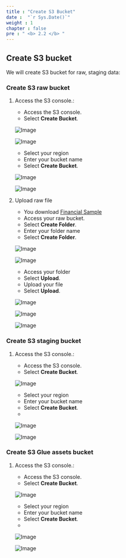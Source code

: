 ```yaml
---
title : "Create S3 Bucket"
date :  "`r Sys.Date()`"
weight : 1
chapter : false
pre : " <b> 2.2 </b> "
---
```


## Create S3 bucket

We will create S3 bucket for raw, staging data:

### Create S3 raw bucket

1. Access the S3 console.:
    - Access the S3 console.
    - Select **Create Bucket**.

    ![Image](/repo_pmt_ws-001/images/2/002.png?featherlight=false&width=90pc)

    ![Image](/repo_pmt_ws-001/images/2/020.png?featherlight=false&width=90pc)
    - Select your region
    - Enter your bucket name
    - Select **Create Bucket**.

    ![Image](/repo_pmt_ws-001/images/2/021.png?featherlight=false&width=90pc) 

    ![Image](/repo_pmt_ws-001/images/2/022.png?featherlight=false&width=90pc)
2. Upload raw file
   - You download [Financial Sample](https://github.com/tripham208/repo_pmt_ws-001/blob/main/static/Financial_Sample.csv)
   - Access your raw bucket.
   - Select **Create Folder**.
   - Enter your folder name
   - Select **Create Folder**.

   ![Image](/repo_pmt_ws-001/images/2/028.png?featherlight=false&width=90pc)

   ![Image](/repo_pmt_ws-001/images/2/029.png?featherlight=false&width=90pc)


   - Access your folder 
   - Select **Upload**.
   - Upload your file
   - Select **Upload**.

   ![Image](/repo_pmt_ws-001/images/2/030.png?featherlight=false&width=90pc)

   ![Image](/repo_pmt_ws-001/images/2/031.png?featherlight=false&width=90pc)

   ![Image](/repo_pmt_ws-001/images/2/032.png?featherlight=false&width=90pc)

### Create S3 staging bucket

1. Access the S3 console.:
   - Access the S3 console.
   - Select **Create Bucket**.

   ![Image](/repo_pmt_ws-001/images/2/023.png?featherlight=false&width=90pc)
   - Select your region
   - Enter your bucket name
   - Select **Create Bucket**.
   -
   ![Image](/repo_pmt_ws-001/images/2/024.png?featherlight=false&width=90pc)

   ![Image](/repo_pmt_ws-001/images/2/025.png?featherlight=false&width=90pc)
### Create S3 Glue assets bucket

1. Access the S3 console.:
   - Access the S3 console.
   - Select **Create Bucket**.

   ![Image](/repo_pmt_ws-001/images/2/023.png?featherlight=false&width=90pc)
   - Select your region
   - Enter your bucket name
   - Select **Create Bucket**.
   -
   ![Image](/repo_pmt_ws-001/images/2/026.png?featherlight=false&width=90pc)

   ![Image](/repo_pmt_ws-001/images/2/025.png?featherlight=false&width=90pc)




